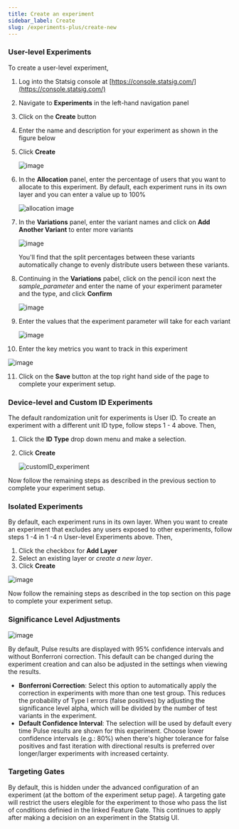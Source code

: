 ```yaml
---
title: Create an experiment
sidebar_label: Create
slug: /experiments-plus/create-new
---
```


### User-level Experiments
To create a user-level experiment,
1. Log into the Statsig console at [https://console.statsig.com/](https://console.statsig.com/)
2. Navigate to **Experiments** in the left-hand navigation panel
3. Click on the **Create** button
4. Enter the name and description for your experiment as shown in the figure below
5. Click **Create** 

   ![image](https://user-images.githubusercontent.com/1315028/138970611-1e46fe5a-6119-4be3-8cc1-0b296477d6c8.png)
   
6. In the **Allocation** panel, enter the percentage of users that you want to allocate to this experiment. By default, each experiment runs in its own layer and you can enter a value up to 100%

   ![allocation image](https://user-images.githubusercontent.com/74584483/152994031-8aff75dc-5e7b-4381-9a26-c778ec35d5c9.png)

7. In the **Variations** panel, enter the variant names and click on **Add Another Variant** to enter more variants

   ![image](https://user-images.githubusercontent.com/1315028/138972765-bd10e43e-be10-4859-ae32-bde87913b0e6.png)

   You'll find that the split percentages between these variants automatically change to evenly distribute users between these variants.

8. Continuing in the **Variations** pabel, click on the pencil icon next the _sample_parameter_ and enter the name of your experiment parameter and the type, and click **Confirm**

   ![image](https://user-images.githubusercontent.com/1315028/138972604-3bb43962-6991-4eac-9fba-a9ab165ea1d2.png)

9. Enter the values that the experiment parameter will take for each variant

   ![image](https://user-images.githubusercontent.com/1315028/138973003-66f3879c-14f2-44f2-9a3a-ee2be0b18162.png)
   
10. Enter the key metrics you want to track in this experiment

   ![image](https://user-images.githubusercontent.com/1315028/138973362-69b53d48-745a-462f-a275-b0a3720d4d90.png)

11. Click on the **Save** button at the top right hand side of the page to complete your experiment setup.


### Device-level and Custom ID Experiments
The default randomization unit for experiments is User ID.  To create an experiment with a different unit ID type, follow steps 1 - 4 above. Then,
 1. Click the **ID Type** drop down menu and make a selection.
 2. Click **Create**
 
    ![customID_experiment](https://user-images.githubusercontent.com/90343952/140976464-1dc14853-5aa1-4a6d-853d-317e06bc6d04.png)

Now follow the remaining steps as described in the previous section to complete your experiment setup. 

### Isolated Experiments
By default, each experiment runs in its own layer. When you want to create an experiment that excludes any users exposed to other experiments, follow steps 1 -4 in 1 -4 n User-level Experiments above. Then,
1. Click the checkbox for **Add Layer**
2. Select an existing layer or _create a new layer_.
3. Click **Create**

![image](https://user-images.githubusercontent.com/1315028/138971433-98c6e385-a95b-4e9c-a3d8-d9d291b6cac6.png)

Now follow the remaining steps as described in the top section on this page to complete your experiment setup.

### Significance Level Adjustments

![image](https://user-images.githubusercontent.com/90343952/149187492-2e8b6df9-59cd-424c-aac8-4f3e690c2b39.png)

By default, Pulse results are displayed with 95% confidence intervals and without Bonferroni correction.  This default can be changed during the experiment creation and can also be adjusted in the settings when viewing the results. 

* **Bonferroni Correction**: Select this option to automatically apply the correction in experiments with more than one test group.  This reduces the probability of Type I errors (false positives) by adjusting the significance level alpha, which will be divided by the number of test variants in the experiment.
* **Default Confidence Interval**: The selection will be used by default every time Pulse results are shown for this experiment.  Choose lower confidence intervals (e.g.: 80%) when there's higher tolerance for false positives and fast iteration with directional results is preferred over longer/larger experiments with increased certainty.   

### Targeting Gates

By default, this is hidden under the advanced configuration of an experiment (at the bottom of the experiment setup page).  A targeting gate will restrict the users elegible for the experiment to those who pass the list of conditions definied in the linked Feature Gate.  This continues to apply after making a decision on an experiment in the Statsig UI.
